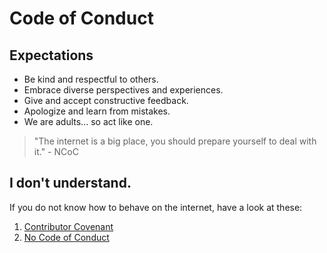 #  Code of Conduct

## Expectations
- Be kind and respectful to others.
- Embrace diverse perspectives and experiences.
- Give and accept constructive feedback.
- Apologize and learn from mistakes.
- We are adults... so act like one.

> "The internet is a big place, you should prepare yourself to deal with it." - NCoC

## I don't understand.

If you do not know how to behave on the internet, have a look at these:
1. [Contributor Covenant](https://www.contributor-covenant.org/version/2/1/code_of_conduct/)
2. [No Code of Conduct](https://github.com/domgetter/NCoC)
